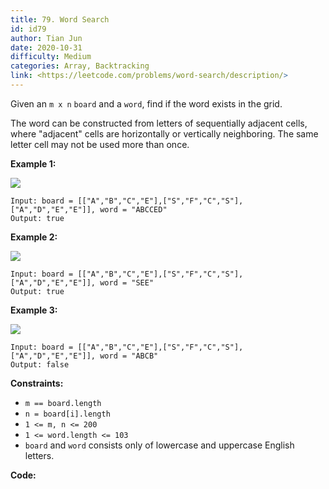 ```yaml
---
title: 79. Word Search
id: id79
author: Tian Jun
date: 2020-10-31
difficulty: Medium
categories: Array, Backtracking
link: <https://leetcode.com/problems/word-search/description/>
---
```


Given an `m x n` `board` and a `word`, find if the word exists in the grid.

The word can be constructed from letters of sequentially adjacent cells, where
"adjacent" cells are horizontally or vertically neighboring. The same letter
cell may not be used more than once.



**Example 1:**

![](https://assets.leetcode.com/uploads/2020/11/04/word2.jpg)
            
	Input: board = [["A","B","C","E"],["S","F","C","S"],["A","D","E","E"]], word = "ABCCED"    
	Output: true    

**Example 2:**

![](https://assets.leetcode.com/uploads/2020/11/04/word-1.jpg)
            
	Input: board = [["A","B","C","E"],["S","F","C","S"],["A","D","E","E"]], word = "SEE"    
	Output: true    

**Example 3:**

![](https://assets.leetcode.com/uploads/2020/10/15/word3.jpg)
            
	Input: board = [["A","B","C","E"],["S","F","C","S"],["A","D","E","E"]], word = "ABCB"    
	Output: false    



**Constraints:**

  * `m == board.length`
  * `n = board[i].length`
  * `1 <= m, n <= 200`
  * `1 <= word.length <= 103`
  * `board` and `word` consists only of lowercase and uppercase English letters.


**Code:**
